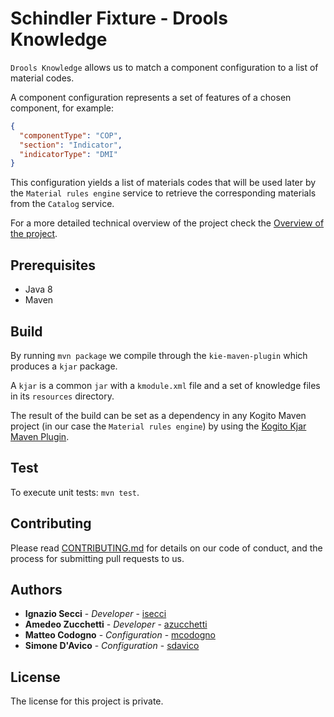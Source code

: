 # Schindler Fixture - Drools Knowledge

`Drools Knowledge` allows us to match a component configuration to a list of material codes.

A component configuration represents a set of features of a chosen component, for example:

```json
{
  "componentType": "COP",
  "section": "Indicator",
  "indicatorType": "DMI"
}
```

This configuration yields a list of materials codes that will be used later by the `Material rules engine` service
to retrieve the corresponding materials from the `Catalog` service.

For a more detailed technical overview of the project check the [Overview of the project](./docs/OVERVIEW.md).

## Prerequisites

-  Java 8
-  Maven

## Build

By running `mvn package` we compile through the `kie-maven-plugin` which produces a `kjar` package.

A `kjar` is a common `jar` with a `kmodule.xml` file and a set of knowledge files in its
`resources` directory.

The result of the build can be set as a dependency in any Kogito Maven project (in our case the
`Material rules engine`) by using the [Kogito Kjar Maven Plugin](https://github.com/welldsagl/kogito-kjar-maven-plugin). 

## Test

To execute unit tests: `mvn test`.

## Contributing

Please read [CONTRIBUTING.md](https://gist.github.com/PurpleBooth/b24679402957c63ec426) for details on our code of
conduct, and the process for submitting pull requests to us.

## Authors

* **Ignazio Secci** - *Developer* - [isecci](https://gitlab.welld.io/isecci)
* **Amedeo Zucchetti** - *Developer* - [azucchetti](https://gitlab.welld.io/azucchetti)
* **Matteo Codogno** - *Configuration* - [mcodogno](https://gitlab.welld.io/mcodogno)
* **Simone D'Avico** - *Configuration* - [sdavico](https://gitlab.welld.io/sdavico)

## License

The license for this project is private.
